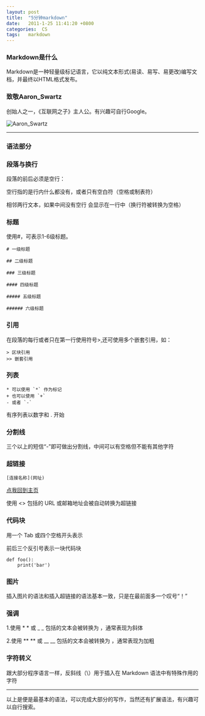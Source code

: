 ```yaml
---
layout: post
title:  "5分钟markdown"
date:   2011-1-25 11:41:20 +0800
categories:  CS 
tags:   markdown
---
```


### Markdown是什么

Markdown是一种轻量级标记语言，它以纯文本形式(易读、易写、易更改)编写文档，并最终以HTML格式发布。

### 致敬Aaron_Swartz

创始人之一，《互联网之子》主人公。有兴趣可自行Google。

![Aaron_Swartz](https://ws1.sinaimg.cn/large/692c25ffgy1fqzbvi6yzdj20hs0oodhq.jpg)

-----

### 语法部分

### 段落与换行

段落的前后必须是空行：

空行指的是行内什么都没有，或者只有空白符（空格或制表符）

相邻两行文本，如果中间没有空行 会显示在一行中（换行符被转换为空格）


### 标题

使用#，可表示1-6级标题。


	# 一级标题

	## 二级标题

	### 三级标题

	#### 四级标题

	##### 五级标题

	###### 六级标题



### 引用

在段落的每行或者只在第一行使用符号>,还可使用多个嵌套引用，如：


	> 区块引用
	>> 嵌套引用


### 列表

	* 可以使用 `*` 作为标记
	+ 也可以使用 `+`
	- 或者 `-`
有序列表以数字和 . 开始

### 分割线

三个以上的短信“-”即可做出分割线，中间可以有空格但不能有其他字符

### 超链接

	[连接名称](网址)

[点我回到主页](https://wuwayne.github.io/)

使用 <> 包括的 URL 或邮箱地址会被自动转换为超链接

### 代码块

用一个 Tab 或四个空格开头表示

前后三个反引号表示一块代码块

	def foo():
		print('bar')
### 图片

插入图片的语法和插入超链接的语法基本一致，只是在最前面多一个叹号“！”

### 强调

1.使用 * * 或 _ _ 包括的文本会被转换为 <em></em> ，通常表现为斜体

2.使用 ** ** 或 __ __ 包括的文本会被转换为 <strong></strong>，通常表现为加粗

### 字符转义

跟大部分程序语言一样，反斜线（\）用于插入在 Markdown 语法中有特殊作用的字符

----

以上是便是最基本的语法，可以完成大部分的写作，当然还有扩展语法，有兴趣可以自行搜索。
